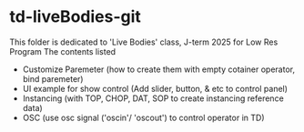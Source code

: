 # td-liveBodies-git

This folder is dedicated to 'Live Bodies' class, J-term 2025 for Low Res Program
The contents listed
* Customize Paremeter (how to create them with empty cotainer operator, bind paremeter)
*  UI example for show control (Add slider, button, & etc to control panel)
*  Instancing (with TOP, CHOP, DAT, SOP to create instancing reference data)
*  OSC (use osc signal ('oscin'/ 'oscout') to control operator in TD)

